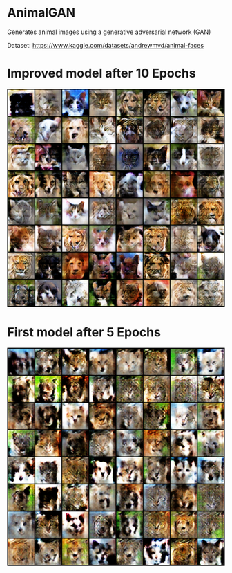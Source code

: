 # AnimalGAN

Generates animal images using a generative adversarial network (GAN)

Dataset: https://www.kaggle.com/datasets/andrewmvd/animal-faces

# Improved model after 10 Epochs

![Example](https://github.com/Kropekkk/AnimalGAN/blob/main/media/improved_e10.png)

# First model after 5 Epochs

![Example](https://github.com/Kropekkk/AnimalGAN/blob/main/media/example.png)
